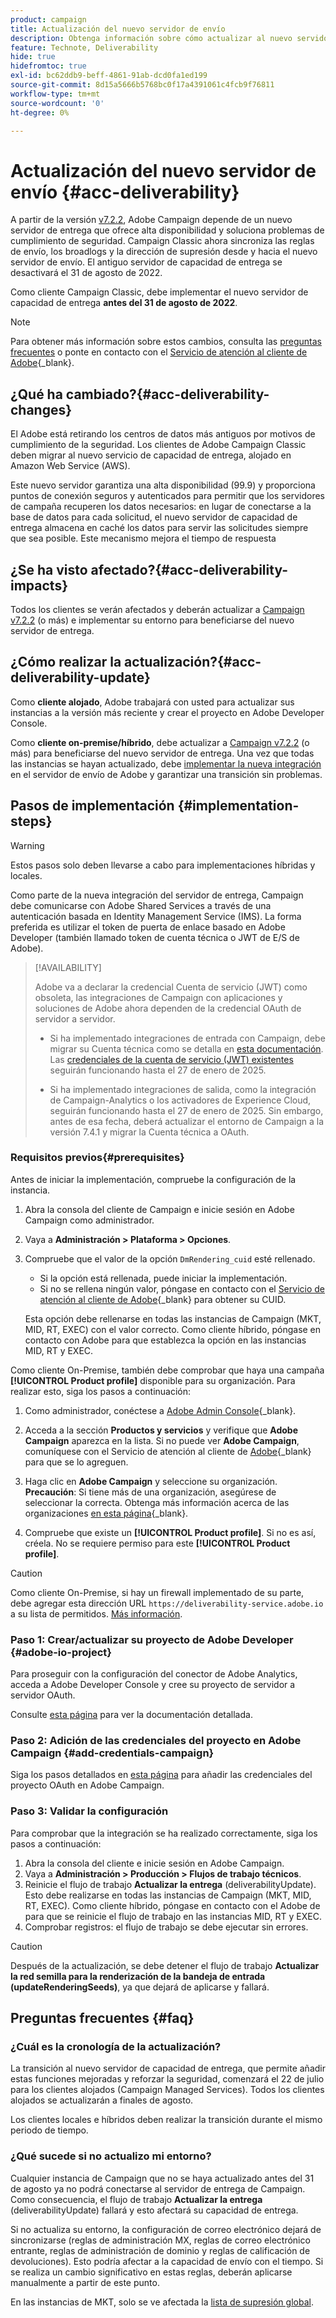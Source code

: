 ```yaml
---
product: campaign
title: Actualización del nuevo servidor de envío
description: Obtenga información sobre cómo actualizar al nuevo servidor de envío de Campaign
feature: Technote, Deliverability
hide: true
hidefromtoc: true
exl-id: bc62ddb9-beff-4861-91ab-dcd0fa1ed199
source-git-commit: 8d15a5666b5768bc0f17a4391061c4fcb9f76811
workflow-type: tm+mt
source-wordcount: '0'
ht-degree: 0%

---
```


# Actualización del nuevo servidor de envío {#acc-deliverability}

A partir de la versión [v7.2.2](../../rn/using/latest-release.md#release-7-2-2), Adobe Campaign depende de un nuevo servidor de entrega que ofrece alta disponibilidad y soluciona problemas de cumplimiento de seguridad. Campaign Classic ahora sincroniza las reglas de envío, los broadlogs y la dirección de supresión desde y hacia el nuevo servidor de envío. El antiguo servidor de capacidad de entrega se desactivará el 31 de agosto de 2022.

Como cliente Campaign Classic, debe implementar el nuevo servidor de capacidad de entrega **antes del 31 de agosto de 2022**.

>[!NOTE]
>
>Para obtener más información sobre estos cambios, consulta las [preguntas frecuentes](#faq) o ponte en contacto con el [Servicio de atención al cliente de Adobe](https://helpx.adobe.com/es/enterprise/admin-guide.html/enterprise/using/support-for-experience-cloud.ug.html){_blank}.
>

## ¿Qué ha cambiado?{#acc-deliverability-changes}

El Adobe está retirando los centros de datos más antiguos por motivos de cumplimiento de la seguridad. Los clientes de Adobe Campaign Classic deben migrar al nuevo servicio de capacidad de entrega, alojado en Amazon Web Service (AWS).

Este nuevo servidor garantiza una alta disponibilidad (99.9)&#x200B; y proporciona puntos de conexión seguros y autenticados para permitir que los servidores de campaña recuperen los datos necesarios: en lugar de conectarse a la base de datos para cada solicitud, el nuevo servidor de capacidad de entrega almacena en caché los datos para servir las solicitudes siempre que sea posible. Este mecanismo mejora el tiempo de respuesta&#x200B;

## ¿Se ha visto afectado?{#acc-deliverability-impacts}

Todos los clientes se verán afectados y deberán actualizar a [Campaign v7.2.2](../../rn/using/latest-release.md#release-7-2-2) (o más) e implementar su entorno para beneficiarse del nuevo servidor de entrega.

## ¿Cómo realizar la actualización?{#acc-deliverability-update}

Como **cliente alojado**, Adobe trabajará con usted para actualizar sus instancias a la versión más reciente y crear el proyecto en Adobe Developer Console.

Como **cliente on-premise/híbrido**, debe actualizar a [Campaign v7.2.2](../../rn/using/latest-release.md#release-7-2-2) (o más) para beneficiarse del nuevo servidor de entrega. Una vez que todas las instancias se hayan actualizado, debe [implementar la nueva integración](#implementation-steps) en el servidor de envío de Adobe y garantizar una transición sin problemas.

## Pasos de implementación {#implementation-steps}

>[!WARNING]
>
>Estos pasos solo deben llevarse a cabo para implementaciones híbridas y locales.

Como parte de la nueva integración del servidor de entrega, Campaign debe comunicarse con Adobe Shared Services a través de una autenticación basada en Identity Management Service (IMS). La forma preferida es utilizar el token de puerta de enlace basado en Adobe Developer (también llamado token de cuenta técnica o JWT de E/S de Adobe).

>[!AVAILABILITY]
>
> Adobe va a declarar la credencial Cuenta de servicio (JWT) como obsoleta, las integraciones de Campaign con aplicaciones y soluciones de Adobe ahora dependen de la credencial OAuth de servidor a servidor. </br>
>
> * Si ha implementado integraciones de entrada con Campaign, debe migrar su Cuenta técnica como se detalla en [esta documentación](https://developer.adobe.com/developer-console/docs/guides/authentication/ServerToServerAuthentication/migration/#_blank). Las [credenciales de la cuenta de servicio (JWT) existentes](oauth-technical-account.md) seguirán funcionando hasta el 27 de enero de 2025. </br>
>
> * Si ha implementado integraciones de salida, como la integración de Campaign-Analytics o los activadores de Experience Cloud, seguirán funcionando hasta el 27 de enero de 2025. Sin embargo, antes de esa fecha, deberá actualizar el entorno de Campaign a la versión 7.4.1 y migrar la Cuenta técnica a OAuth.

### Requisitos previos{#prerequisites}

Antes de iniciar la implementación, compruebe la configuración de la instancia.

1. Abra la consola del cliente de Campaign e inicie sesión en Adobe Campaign como administrador.
1. Vaya a **Administración > Plataforma > Opciones**.
1. Compruebe que el valor de la opción `DmRendering_cuid` esté rellenado.

   * Si la opción está rellenada, puede iniciar la implementación.
   * Si no se rellena ningún valor, póngase en contacto con el [Servicio de atención al cliente de Adobe](https://helpx.adobe.com/es/enterprise/admin-guide.html/enterprise/using/support-for-experience-cloud.ug.html){_blank} para obtener su CUID.

   Esta opción debe rellenarse en todas las instancias de Campaign (MKT, MID, RT, EXEC) con el valor correcto. Como cliente híbrido, póngase en contacto con Adobe para que establezca la opción en las instancias MID, RT y EXEC.

Como cliente On-Premise, también debe comprobar que haya una campaña **[!UICONTROL Product profile]** disponible para su organización. Para realizar esto, siga los pasos a continuación:

1. Como administrador, conéctese a [Adobe Admin Console](https://adminconsole.adobe.com/){_blank}.
1. Acceda a la sección **Productos y servicios** y verifique que **Adobe Campaign** aparezca en la lista.
Si no puede ver **Adobe Campaign**, comuníquese con el Servicio de atención al cliente de [Adobe](https://helpx.adobe.com/es/enterprise/admin-guide.html/enterprise/using/support-for-experience-cloud.ug.html){_blank} para que se lo agreguen.
1. Haga clic en **Adobe Campaign** y seleccione su organización.
   **Precaución**: Si tiene más de una organización, asegúrese de seleccionar la correcta. Obtenga más información acerca de las organizaciones [en esta página](https://experienceleague.adobe.com/docs/control-panel/using/faq.html#ims-org-id){_blank}.

1. Compruebe que existe un **[!UICONTROL Product profile]**. Si no es así, créela. No se requiere permiso para este **[!UICONTROL Product profile]**.


>[!CAUTION]
>
>Como cliente On-Premise, si hay un firewall implementado de su parte, debe agregar esta dirección URL `https://deliverability-service.adobe.io` a su lista de permitidos. [Más información](../../installation/using/url-permissions.md).


### Paso 1: Crear/actualizar su proyecto de Adobe Developer {#adobe-io-project}

Para proseguir con la configuración del conector de Adobe Analytics, acceda a Adobe Developer Console y cree su proyecto de servidor a servidor OAuth.

Consulte [esta página](../../integrations/using/oauth-technical-account.md#oauth-service) para ver la documentación detallada.

### Paso 2: Adición de las credenciales del proyecto en Adobe Campaign {#add-credentials-campaign}

Siga los pasos detallados en [esta página](../../integrations/using/oauth-technical-account.md#add-credentials) para añadir las credenciales del proyecto OAuth en Adobe Campaign.

### Paso 3: Validar la configuración

Para comprobar que la integración se ha realizado correctamente, siga los pasos a continuación:

1. Abra la consola del cliente e inicie sesión en Adobe Campaign.
1. Vaya a **Administración > Producción > Flujos de trabajo técnicos**.
1. Reinicie el flujo de trabajo **Actualizar la entrega** (deliverabilityUpdate). Esto debe realizarse en todas las instancias de Campaign (MKT, MID, RT, EXEC). Como cliente híbrido, póngase en contacto con el Adobe de para que se reinicie el flujo de trabajo en las instancias MID, RT y EXEC.
1. Comprobar registros: el flujo de trabajo se debe ejecutar sin errores.

>[!CAUTION]
>
>Después de la actualización, se debe detener el flujo de trabajo **Actualizar la red semilla para la renderización de la bandeja de entrada (updateRenderingSeeds)**, ya que dejará de aplicarse y fallará.

## Preguntas frecuentes {#faq}

### ¿Cuál es la cronología de la actualización?

La transición al nuevo servidor de capacidad de entrega, que permite añadir estas funciones mejoradas y reforzar la seguridad, comenzará el 22 de julio para los clientes alojados (Campaign Managed Services). Todos los clientes alojados se actualizarán a finales de agosto.

Los clientes locales e híbridos deben realizar la transición durante el mismo periodo de tiempo.

### ¿Qué sucede si no actualizo mi entorno?

Cualquier instancia de Campaign que no se haya actualizado antes del 31 de agosto ya no podrá conectarse al servidor de entrega de Campaign. Como consecuencia, el flujo de trabajo **Actualizar la entrega** (deliverabilityUpdate) fallará y esto afectará su capacidad de entrega.

Si no actualiza su entorno, la configuración de correo electrónico dejará de sincronizarse (reglas de administración MX, reglas de correo electrónico entrante, reglas de administración de dominio y reglas de calificación de devoluciones). Esto podría afectar a la capacidad de envío con el tiempo. Si se realiza un cambio significativo en estas reglas, deberán aplicarse manualmente a partir de este punto.

En las instancias de MKT, solo se ve afectada la [lista de supresión global](../../campaign-opt/using/filtering-rules.md#default-deliverability-exclusion-rules).
